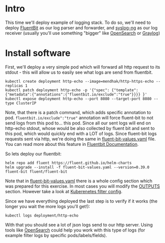 # Intro

This time we'll deploy example of logging stack. To do so, we'll need to deploy [FluentBit](https://fluentbit.io/) as our log parser and forwarder, and [syslog-ng](https://github.com/syslog-ng/syslog-ng) as our log receiver (usually you'll use something "bigger" like [OpenSearch](https://opensearch.org/) or [Graylog](https://www.graylog.org/))

# Install software

First, we'll deploy a very simple pod which will forward all http request to its stdout - this will allow us to easily see what logs are send from fluentbit.
```shell
kubectl create deployment http-echo --image=mendhak/http-https-echo --replicas 1
kubectl patch deployment http-echo -p '{"spec": {"template":{"metadata":{"annotations":{"fluentbit.io/exclude":"true"}}}} }'
kubectl expose deployment http-echo --port 8080 --target-port 8080 --type ClusterIP
```

Note, that there is a patch command, which adds specific annotation to pod. `fluentbit.io/exclude":"true"` annotation will force fluent-bit to not send logs from this pod to... this pod. Since all our sent logs will end on http-echo stdout, whose would be also collected by fluent bit and sent to this pod, which would quickly end with a LOT of logs. Since fluent-bit logs requests sent via http, we're doing the same in [fluent-bit-values.yaml](fluent-bit-values.yaml) file. You can read more about this feature in [Fluentbit Documentation](https://docs.fluentbit.io/manual/pipeline/filters/kubernetes#kubernetes-annotations).

So lets deploy our fluentbit:
```shell
helm repo add fluent https://fluent.github.io/helm-charts
helm upgrade --install -f fluent-bit-values.yaml --version=0.39.0 fluent-bit fluent/fluent-bit 
```

Note that in [fluent-bit-values.yaml](fluent-bit-values.yaml)  there is a whole config section which was prepared for this exercise. In most cases you will modify the [OUTPUTS](https://docs.fluentbit.io/manual/pipeline/outputs) section. However take a look at [Kuberenetes filter config](https://docs.fluentbit.io/manual/pipeline/filters/kubernetes).

Since we have everything deployed the last step is to verify if it works (the longer you wait the more logs you'll get!):
```shell
kubectl logs deployment/http-echo
```

With that you should see a lot of json logs send to our http server. Using tools like [OpenSearch](https://opensearch.org/)  could help you work with this type of logs (for example filter logs by specific pods/labels/fields). 